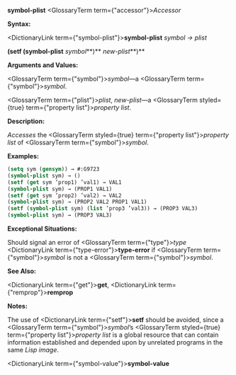 **symbol-plist** <GlossaryTerm  term={"accessor"}><i>Accessor</i></GlossaryTerm> 



**Syntax:** 



<DictionaryLink  term={"symbol-plist"}><b>symbol-plist</b></DictionaryLink> *symbol → plist* 



<!-- **(setf (symbol-plist** <GlossaryTerm  term={"symbol"}><i>symbol</i></GlossaryTerm>**)** *new-plist<ClLinks  term={"t"}><b>*)</b></ClLinks>  -->
**(setf (symbol-plist** *symbol***)** *new-plist***)** 



**Arguments and Values:** 



<GlossaryTerm  term={"symbol"}><i>symbol</i></GlossaryTerm>—a <GlossaryTerm  term={"symbol"}><i>symbol</i></GlossaryTerm>. 



<GlossaryTerm  term={"plist"}><i>plist</i></GlossaryTerm>, *new-plist*—a <GlossaryTerm styled={true} term={"property list"}><i>property list</i></GlossaryTerm>. 



**Description:** 



*Accesses* the <GlossaryTerm styled={true} term={"property list"}><i>property list</i></GlossaryTerm> of <GlossaryTerm  term={"symbol"}><i>symbol</i></GlossaryTerm>. 



**Examples:**
```lisp
(setq sym (gensym)) → #:G9723 
(symbol-plist sym) → () 
(setf (get sym ’prop1) ’val1) → VAL1 
(symbol-plist sym) → (PROP1 VAL1) 
(setf (get sym ’prop2) ’val2) → VAL2 
(symbol-plist sym) → (PROP2 VAL2 PROP1 VAL1) 
(setf (symbol-plist sym) (list ’prop3 ’val3)) → (PROP3 VAL3) 
(symbol-plist sym) → (PROP3 VAL3) 
```
**Exceptional Situations:** 



Should signal an error of <GlossaryTerm  term={"type"}><i>type</i></GlossaryTerm> <DictionaryLink  term={"type-error"}><b>type-error</b></DictionaryLink> if <GlossaryTerm  term={"symbol"}><i>symbol</i></GlossaryTerm> is not a <GlossaryTerm  term={"symbol"}><i>symbol</i></GlossaryTerm>. 



**See Also:** 



<DictionaryLink  term={"get"}><b>get</b></DictionaryLink>, <DictionaryLink  term={"remprop"}><b>remprop</b></DictionaryLink> 



**Notes:** 



The use of <DictionaryLink  term={"setf"}><b>setf</b></DictionaryLink> should be avoided, since a <GlossaryTerm  term={"symbol"}><i>symbol</i></GlossaryTerm>’s <GlossaryTerm styled={true} term={"property list"}><i>property list</i></GlossaryTerm> is a global resource that can contain information established and depended upon by unrelated programs in the same *Lisp image*. 







 



 



<DictionaryLink  term={"symbol-value"}><b>symbol-value</b></DictionaryLink> 



